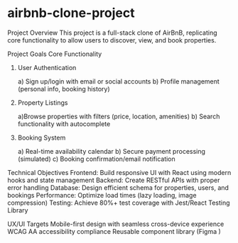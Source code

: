 # airbnb-clone-project

Project Overview
This project is a full-stack clone of AirBnB, replicating core functionality to allow users to discover, view, and book properties.

Project Goals
Core Functionality
1. User Authentication

    a) Sign up/login with email or social accounts
    b) Profile management (personal info, booking history)

2. Property Listings

    a)Browse properties with filters (price, location, amenities)
    b) Search functionality with autocomplete

3. Booking System

    a) Real-time availability calendar
    b) Secure payment processing (simulated)
    c) Booking confirmation/email notification

Technical Objectives
Frontend: Build responsive UI with React using modern hooks and state management
Backend: Create RESTful APIs with proper error handling
Database: Design efficient schema for properties, users, and bookings
Performance: Optimize load times (lazy loading, image compression)
Testing: Achieve 80%+ test coverage with Jest/React Testing Library

UX/UI Targets
Mobile-first design with seamless cross-device experience
WCAG AA accessibility compliance
Reusable component library (Figma )